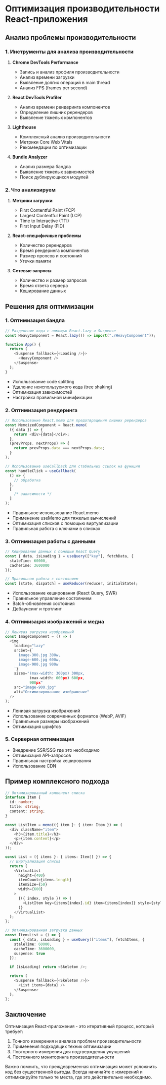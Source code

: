 # Оптимизация производительности React-приложения

## Анализ проблемы производительности

### 1. Инструменты для анализа производительности

1. **Chrome DevTools Performance**

   - Запись и анализ профиля производительности
   - Анализ времени загрузки
   - Выявление долгих операций в main thread
   - Анализ FPS (frames per second)

2. **React DevTools Profiler**

   - Анализ времени рендеринга компонентов
   - Определение лишних ререндеров
   - Выявление тяжелых компонентов

3. **Lighthouse**

   - Комплексный анализ производительности
   - Метрики Core Web Vitals
   - Рекомендации по оптимизации

4. **Bundle Analyzer**
   - Анализ размера бандла
   - Выявление тяжелых зависимостей
   - Поиск дублирующихся модулей

### 2. Что анализируем

1. **Метрики загрузки**

   - First Contentful Paint (FCP)
   - Largest Contentful Paint (LCP)
   - Time to Interactive (TTI)
   - First Input Delay (FID)

2. **React-специфичные проблемы**

   - Количество ререндеров
   - Время рендеринга компонентов
   - Размер пропсов и состояний
   - Утечки памяти

3. **Сетевые запросы**
   - Количество и размер запросов
   - Время ответа сервера
   - Кеширование данных

## Решения для оптимизации

### 1. Оптимизация бандла

```typescript
// Разделение кода с помощью React.lazy и Suspense
const HeavyComponent = React.lazy(() => import("./HeavyComponent"));

function App() {
  return (
    <Suspense fallback={<Loading />}>
      <HeavyComponent />
    </Suspense>
  );
}
```

- Использование code splitting
- Удаление неиспользуемого кода (tree shaking)
- Оптимизация зависимостей
- Настройка правильной минификации

### 2. Оптимизация рендеринга

```typescript
// Использование React.memo для предотвращения лишних ререндеров
const MemoizedComponent = React.memo(
  ({ data }) => {
    return <div>{data}</div>;
  },
  (prevProps, nextProps) => {
    return prevProps.data === nextProps.data;
  }
);

// Использование useCallback для стабильных ссылок на функции
const handleClick = useCallback(
  () => {
    // обработка
  },
  [
    /* зависимости */
  ]
);
```

- Правильное использование React.memo
- Применение useMemo для тяжелых вычислений
- Оптимизация списков с помощью виртуализации
- Правильная работа с ключами в списках

### 3. Оптимизация работы с данными

```typescript
// Кеширование данных с помощью React Query
const { data, isLoading } = useQuery(["key"], fetchData, {
  staleTime: 60000,
  cacheTime: 3600000
});

// Правильная работа с состоянием
const [state, dispatch] = useReducer(reducer, initialState);
```

- Использование кеширования (React Query, SWR)
- Правильное управление состоянием
- Batch-обновления состояния
- Дебаунсинг и тротлинг

### 4. Оптимизация изображений и медиа

```typescript
// Ленивая загрузка изображений
const ImageComponent = () => (
  <img
    loading="lazy"
    srcSet={`
      image-300.jpg 300w,
      image-600.jpg 600w,
      image-900.jpg 900w
    `}
    sizes="(max-width: 300px) 300px,
           (max-width: 600px) 600px,
           900px"
    src="image-900.jpg"
    alt="Оптимизированное изображение"
  />
);
```

- Ленивая загрузка изображений
- Использование современных форматов (WebP, AVIF)
- Правильные размеры изображений
- Оптимизация шрифтов

### 5. Серверная оптимизация

- Внедрение SSR/SSG где это необходимо
- Оптимизация API-запросов
- Правильная настройка кеширования
- Использование CDN

## Пример комплексного подхода

```typescript
// Оптимизированный компонент списка
interface Item {
  id: number;
  title: string;
  content: string;
}

const ListItem = memo(({ item }: { item: Item }) => (
  <div className="item">
    <h3>{item.title}</h3>
    <p>{item.content}</p>
  </div>
));

const List = ({ items }: { items: Item[] }) => {
  // Виртуализация списка
  return (
    <VirtualList
      height={400}
      itemCount={items.length}
      itemSize={50}
      width={600}
    >
      {({ index, style }) => (
        <ListItem key={items[index].id} item={items[index]} style={style} />
      )}
    </VirtualList>
  );
};

// Оптимизированная загрузка данных
const ItemsList = () => {
  const { data, isLoading } = useQuery(["items"], fetchItems, {
    staleTime: 60000,
    cacheTime: 3600000,
    suspense: true
  });

  if (isLoading) return <Skeleton />;

  return (
    <Suspense fallback={<Skeleton />}>
      <List items={data} />
    </Suspense>
  );
};
```

## Заключение

Оптимизация React-приложения - это итеративный процесс, который требует:

1. Точного измерения и анализа проблем производительности
2. Применения подходящих техник оптимизации
3. Повторного измерения для подтверждения улучшений
4. Постоянного мониторинга производительности

Важно помнить, что преждевременная оптимизация может усложнить код без существенной выгоды. Всегда начинайте с измерений и оптимизируйте только те места, где это действительно необходимо.
